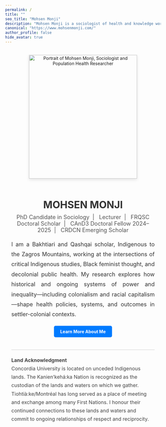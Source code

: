```yaml
---
permalink: /
title: ""
seo_title: "Mohsen Monji"
description: "Mohsen Monji is a sociologist of health and knowledge working at the intersections of critical Indigenous studies, Black feminist thought, and critical public health."
canonical: "https://www.mohsenmonji.com/"
author_profile: false
hide_avatar: true
---
```


<div style="text-align:center; margin-top:50px; max-width:800px; margin:auto; padding:20px;">

  <!-- Profile Image -->
  <div>
    <img src="images/mohsen-monji-profile.webp"
         alt="Portrait of Mohsen Monji, Sociologist and Population Health Researcher"
         style="width:350px; height:400px; object-fit:cover;
                box-shadow:0 4px 10px rgba(0,0,0,0.1); margin-bottom:20px;">
  </div>

  <!-- Name -->
  <h1 style="color:#333; font-size:32px; margin-bottom:10px;">MOHSEN MONJI</h1>

  <!-- Subtitle  (original bar style) -->
  <p style="font-size:18px; margin-top:5px; color:#555;">
    PhD Candidate in Sociology&nbsp; | &nbsp;
    Lecturer&nbsp; | &nbsp;
    FRQSC Doctoral Scholar&nbsp; | &nbsp;
    CAnD3 Doctoral Fellow 2024–2025&nbsp; | &nbsp;
    CRDCN Emerging Scholar
  </p>

  <!-- Description -->
  <p style="font-size:18px; color:#333; text-align:justify; line-height:1.8; margin:20px 0;">
    I am a Bakhtiari and Qashqai scholar, Indigenous to the Zagros Mountains, working at the
    intersections of critical Indigenous studies, Black feminist thought, and decolonial public
    health. My research explores how historical and ongoing systems of power and inequality—including
    colonialism and racial capitalism—shape health policies, systems, and outcomes in settler-colonial
    contexts.
  </p>

  <!-- Button -->
  <div style="margin-bottom:20px;">
    <a href="/about-me/"
       style="display:inline-block; padding:10px 20px; background-color:#007BFF;
              color:white; text-decoration:none; border-radius:5px; font-weight:bold;">
      Learn More About Me
    </a>
  </div>

  <!-- Land Acknowledgment -->
  <div style="font-size:16px; color:#444; text-align:left; line-height:1.7;
              margin-top:40px; border-top:1px solid #ccc; padding-top:20px;">
    <strong>Land Acknowledgment</strong><br>
    Concordia University is located on unceded Indigenous lands.
    The Kanien’kehá:ka Nation is recognized as the custodian of the lands and waters on which
    we gather. Tiohtià:ke/Montréal has long served as a place of meeting and exchange among many
    First Nations. I honour their continued connections to these lands and waters and commit to
    ongoing relationships of respect and reciprocity.
  </div>

</div>